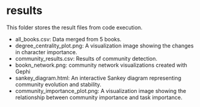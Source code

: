 # results
This folder stores the result files from code execution.

- all_books.csv: Data merged from 5 books.
- degree_centrality_plot.png: A visualization image showing the changes in character importance.
- community_results.csv: Results of community detection.
- bookn_network.png: community network visualizations created with Gephi
- sankey_diagram.html: An interactive Sankey diagram representing community evolution and stability.
- community_importance_plot.png: A visualization image showing the relationship between community importance and task importance.
